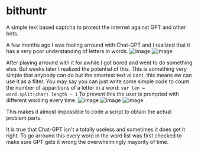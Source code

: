 # bithuntr
A simple text based captcha to protect the internet against GPT and other bots.

A few months ago I was fooling arround with Chat-GPT and I realized that it has a very poor understanding of letters in words.
![image](https://github.com/Gabocota/bithuntr/assets/88735758/555c8055-98a6-4c01-b9bb-c7ef400d3c8f)
![image](https://github.com/Gabocota/bithuntr/assets/88735758/60151c07-029c-48f4-a41f-ca27984284f6)

After playing arround with it for awhile I got bored and went to do something else. But weeks later I realized the potential of this. This is something very simple that anybody can do but the smartest text ai cant, this means ew can use it as a filter.
You may say you can just write some simple code to count the number of apparitions of a letter in a word:
```var len = word.split(char).length - 1```
To prevent this the user is prompted with different wording every time.
![image](https://github.com/Gabocota/bithuntr/assets/88735758/b70c26d2-1f6d-4075-8787-c4e083371a7e)
![image](https://github.com/Gabocota/bithuntr/assets/88735758/72f0a335-e3c8-4792-b23d-e5d90ecec5bd)
![image](https://github.com/Gabocota/bithuntr/assets/88735758/e7aad896-23ef-4ccc-8d81-59069d81f7e8)

This makes it almost impossible to code a script to obtain the actual problem parts.

It is true that Chat-GPT isn't a totally useless and sometimes it does get it right. To go arround this every word in the word list was first checked to make sure GPT gets it wrong the overwhelmingly mayority of time.
